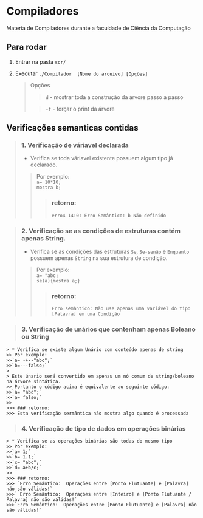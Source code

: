 # Compiladores
Materia de Compiladores durante a faculdade de Ciência da Computação

## Para rodar
1. Entrar na pasta  `scr/`

2. Executar `./Compilador  [Nome do arquivo] [Opções]`

    > Opções
    >
    >> `d` - mostrar toda a construção da árvore passo a passo 
    >     
    >> `-f` - forçar o print da árvore

## Verificações semanticas contidas
> ### 1. Verificação de váriavel declarada
>   
>   * Verifica se toda váriavel existente possuem algum tipo já declarado.
>> Por exemplo:   
>>`a= 10*10;`  
>>`mostra b;`
>>>### retorno:    
>>>`erro4 14:0: Erro Semântico: b Não definido`

> ### 2. Verificação se as condições de estruturas contém apenas String.
>   
>   * Verifica se as condições das estruturas `Se`, `Se-senão` e `Enquanto` possuem apenas `String` na sua estrutura de condição.
>> Por exemplo:  
>>`a= "abc;`  
>>`se(a){mostra a;}`
>>>### retorno:    
>>>`Erro semântico: Não use apenas uma variável do tipo [Palavra] em uma Condição`

> ### 3. Verificação de unários que contenham apenas Boleano ou String
    > * Verifica se existe algum Unário com conteúdo apenas de string
    >> Por exemplo:  
    >>`a= -+--"abc";`  
    >>`b=---falso;`  
    >
    > Este únario será convertido em apenas um nó comum de string/boleano na árvore sintática.  
    >> Portanto o código acima é equivalente ao seguinte código:  
    >>`a= "abc";`  
    >>`a= falso;`  
    >>
    >>> ### retorno:  
    >>> Esta verificação sermântica não mostra algo quando é processada

> ### 4. Verificação de tipo de dados em operações binárias
    > * Verifica se as operações binárias são todas do mesmo tipo  
    >> Por exemplo:  
    >>`a= 1;`  
    >>`b= 1.1;`  
    >>`c= "abc";`  
    >>`d= a+b/c;`  
    >>
    >>> ### retorno:  
    >>> `Erro Semântico:  Operações entre [Ponto Flutuante] e [Palavra] não são válidas!`   
    >>>` Erro Semântico:  Operações entre [Inteiro] e [Ponto Flutuante / Palavra] não são válidas!`  
    >>>`Erro Semântico:  Operações entre [Ponto Flutuante] e [Palavra] não são válidas!`  



<!-- <span style="color:red">some text</span> -->